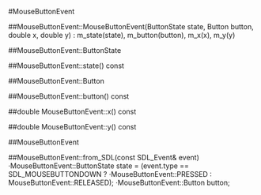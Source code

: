 #MouseButtonEvent

##MouseButtonEvent::MouseButtonEvent(ButtonState state, Button button,
    double x, double y) : m_state(state), m_button(button), m_x(x), m_y(y)

##MouseButtonEvent::ButtonState

##MouseButtonEvent::state() const

##MouseButtonEvent::Button

##MouseButtonEvent::button() const

##double MouseButtonEvent::x() const

##double MouseButtonEvent::y() const

##MouseButtonEvent

##MouseButtonEvent::from_SDL(const SDL_Event& event)
    ·MouseButtonEvent::ButtonState state = (event.type == SDL_MOUSEBUTTONDOWN ?
    ·MouseButtonEvent::PRESSED : MouseButtonEvent::RELEASED);
    ·MouseButtonEvent::Button button;
